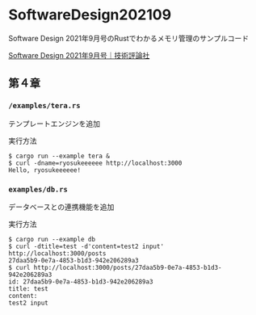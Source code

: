 # SoftwareDesign202109

Software Design 2021年9月号のRustでわかるメモリ管理のサンプルコード

[Software Design 2021年9月号｜技術評論社](https://gihyo.jp/magazine/SD/archive/2021/202109)
## 第４章

### `/examples/tera.rs`

テンプレートエンジンを追加

実行方法

```
$ cargo run --example tera &
$ curl -dname=ryosukeeeeee http://localhost:3000
Hello, ryosukeeeeee!
```


### `examples/db.rs`

データベースとの連携機能を追加

実行方法

```
$ cargo run --example db
$ curl -dtitle=test -d'content=test2 input' http://localhost:3000/posts
27daa5b9-0e7a-4853-b1d3-942e206289a3
$ curl http://localhost:3000/posts/27daa5b9-0e7a-4853-b1d3-942e206289a3
id: 27daa5b9-0e7a-4853-b1d3-942e206289a3
title: test
content:
test2 input
```

